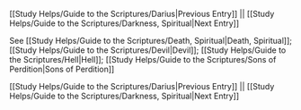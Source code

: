 [[Study Helps/Guide to the Scriptures/Darius|Previous Entry]]  ||  [[Study Helps/Guide to the Scriptures/Darkness, Spiritual|Next Entry]]

 See [[Study Helps/Guide to the Scriptures/Death, Spiritual|Death, Spiritual]]; [[Study Helps/Guide to the Scriptures/Devil|Devil]]; [[Study Helps/Guide to the Scriptures/Hell|Hell]]; [[Study Helps/Guide to the Scriptures/Sons of Perdition|Sons of Perdition]]

[[Study Helps/Guide to the Scriptures/Darius|Previous Entry]]  ||  [[Study Helps/Guide to the Scriptures/Darkness, Spiritual|Next Entry]]